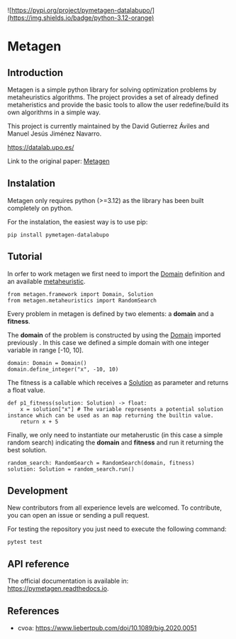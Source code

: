 ![https://pypi.org/project/pymetagen-datalabupo/](https://img.shields.io/badge/python-3.12-orange) 
# Metagen 

## Introduction
Metagen is a simple python library for solving optimization problems by metaheuristics algorithms. The project provides a set of already defined metaheristics and provide the basic tools to allow the user redefine/build its own algorithms in a simple way.

This project is currently maintained by the David Gutierrez Áviles and Manuel Jesús Jiménez Navarro.

https://datalab.upo.es/

Link to the original paper: [Metagen](https://example.com)

## Instalation

Metagen only requires python (>=3.12) as the library has been built completely on python.

For the instalation, the easiest way is to use pip:

    pip install pymetagen-datalabupo


## Tutorial

In orfer to work metagen we first need to import the [Domain](https://pymetagen.readthedocs.io/en/latest/domain/domain.html#metagen.framework.Domain) definition and an available [metaheuristic](https://pymetagen.readthedocs.io/en/latest/metaheuristics/index.html).  

    from metagen.framework import Domain, Solution
    from metagen.metaheuristics import RandomSearch

Every problem in metagen is defined by two elements: a **domain** and a **fitness**.

The **domain** of the problem is constructed by using the [Domain](https://pymetagen.readthedocs.io/en/latest/domain/domain.html#metagen.framework.Domain) imported previously . In this case we defined a simple domain with one integer variable in range [-10, 10].

    domain: Domain = Domain()
    domain.define_integer("x", -10, 10)

The fitness is a callable which receives a [Solution](https://pymetagen.readthedocs.io/en/latest/solution/solution.html) as parameter and returns a float value.

    def p1_fitness(solution: Solution) -> float:
        x = solution["x"] # The variable represents a potential solution instance which can be used as an map returning the builtin value.
        return x + 5

Finally, we only need to instantiate our metaherustic (in this case a simple random search) indicating the **domain** and **fitness** and run it returning the best solution.

    random_search: RandomSearch = RandomSearch(domain, fitness)
    solution: Solution = random_search.run()


## Development

New contributors from all experience levels are welcomed. To contribute, you can open an issue or sending a pull request.

For testing the repository you just need to execute the following command:

    pytest test

## API reference

The official documentation is available in: https://pymetagen.readthedocs.io.

## References

* cvoa: https://www.liebertpub.com/doi/10.1089/big.2020.0051